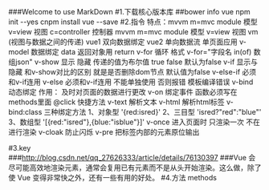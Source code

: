 ###Welcome to use MarkDown
#1.下载核心版本库
##bower  info  vue
	npm	init --yes
	cnpm	install	vue	--save
#2.指令
              特点：mvvm       m=mvc   module 模型   v=view 视图    c=controller  控制器
         mvvm       m=mvc   module 模型   v=view 视图     vm (视图与数据之间的传递)
         vue1 双向数据绑定   vue2 单向数据流
             单页面应用
v-model   数据绑定
	data  返回对象用 return
	v-for   循环   格式  v-for="字段名 in(of) 数组json"
	v-show   显示 隐藏     传递的值为布尔值  true  false  默认为false
	v-if   显示与隐藏     和v-show对比的区别 就是是否删除dom节点   默认值为false
	v-else-if  必须和v-if连用
	v-else  必须和v-if连用  不能单独使用  否则报错   模板编译错误
	v-bind  动态绑定  作用： 及时对页面的数据进行更改
	v-on 绑定事件  函数必须写在methods里面
	@click  快捷方法
	v-text  解析文本
	v-html   解析html标签
	v-bind:class   三种绑定方法  1、对象型  '{red:isred}'  2、三目型   'isred?"red":"blue"'   3、数组型  '[{red:"isred"},{blue:"isblue"}]'
	v-once  进入页面时  只渲染一次 不在进行渲染
	v-cloak  防止闪烁
	v-pre  把标签内部的元素原位输出
	
#3.key  
###http://blog.csdn.net/qq_27626333/article/details/76130397
###Vue 会尽可能高效地渲染元素，通常会复用已有元素而不是从头开始渲染。这么做，除了使 Vue 变得非常快之外，还有一些有用的好处。
#4.方法
	methods
	